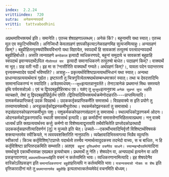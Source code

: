 ```yaml
---
index:  2.2.24
vrittiindex:  720
sutra:  अनेकमन्यपदार्थे
vritti:  tattvabodhini 
---
```


अप्रथमाविभक्त्यर्थ इति। समानेति। एतच्च शेषग्रहणाल्लब्धम्। अनेकं किं?। बहूनामपि यथा स्यात्। एतच्च मूल एव स्फुटिभविष्यति। अनिज्विधौ केवलग्रहणं ज्ञापकीकृत्याऽनेकग्रहणमिह सुत्यजमित्याहुः। अन्यग्रहणं किम्?। बहुव्रीहितत्पुरुषयोर्विषयविभागो यथा विज्ञायेत, स्वपदार्थे हि सावकाशं तत्पुरुषं परत्वादन्यपदार्थे बहुव्रीहिर्बाधते। असति त्वन्यग्रहणे `कण्ठेकाल` इत्यादौ व्यधिकरणपदे, बहूनां समुदाये च सावकाशं बहुव्राहि स्वपदार्थ इवान्यपदार्थेऽपिल `नीलोत्पलं सर ` इत्यादौ समानाधिकरणे तत्पुरुषो बाधेत। पदग्रहणं किम्?। वाक्यार्थे मा भूत्। ग्राह वती नदी। इह मा स ?नासीरिति वाक्यार्थो गम्यते। अर्थग्रहणं किम्?।, यावता पदेन पदान्तरस्य वृत्त्यसम्भवादेव पदार्थे भविष्यति?। अत्राहुः-- प्रकृत्यर्थविशिष्टप्रत्ययार्थाभिधानं यथा स्यात्। अन्यथा प्राधान्यात्प्रत्ययार्थमात्रं गृह्येत। इष्टापत्तौ तु चित्रगुरित्येतत्षष्ठर्थसम्बन्धमात्रपरं स्यात्। तथा च देवदत्तादिभिः सामानाधिकरण्यं न स्यादिति। अत्रेदमवधेयम्---`सुपा`इत्यतन्नानुवर्तते। तेनाऽत्रानेकं प्रथमान्तं मिथः समस्यते इथि पर्यवसन्नोऽर्थः। एवं च द्विपदबहुव्रीहिरबाध एव। य#ए तु `सुप्सुपा`इत्यनुवत्र्य `अनेकं सुबन्तं सुपा सहे`ति व्याचक्षते, तेषां तु द्विपदबहुव्रीहिर्दुर्लभ एवेति।द्वितियादिविभक्त्यर्थक्रमेणोदाहरति----प्राप्तमित्यादि। ग्रामकर्मकप्राप्तिकर्तृ उदकं विग्रहार्थः। उदककर्तृकप्राप्तिकर्मेति समासार्थः। विग्रहवाक्ये स इति प्रयोगे तु तस्याप्ययमेवार्थः। अनडुत्कर्तृकोद्वहनकमीभूतोरथः। रथकर्मकोद्वहनकर्ता तु समासार्थः। रुद्रसंप्रादनकोपहरणकर्मीभूतः पशुः। पशुकर्मककोपहरणसंप्रदानं तु समासार्थः। स्थाल्यधिकोद्धरणकर्म ओदनः। ओदनकर्मकोद्धकरणावधिः स्थाली समासार्थ इत्यादि। इह कर्मादीनां समाससेनाभिहितत्वात्प्रथमा। ननु वाक्ये धात्वर्थं प्रति क्तप्रत्ययार्थस्य कर्त्तुः कर्मणो वा विशेष्यत्वाद्वृत्तावपि तथैवोचितेति प्राप्तोदकोढरथादौ उदककर्तृकप्राप्तीत्यादिवर्णनं [तु] न युज्यते इति चेत्। उच्यते---एकार्थीभावादिभिर्वृत्तौ विशिष्टार्थविषयकं शक्त्यान्तरमेव स्वीक्रियते, न त्ववयवशक्तिरिति नानुपपत्तिः। व्यपेक्षावादिभिस्त्वगत्या भिन्नैव व्युत्पत्तिः स्वीकार्या। किञ्च कर्तृविशिष्?टप्राप्तेः पदार्थत्वे तस्यैव नामार्थत्वादुदकस्य तदभेदो वाच्यः, स च बाधितः, न हि कर्तृविशिष्टा प्राप्तिरुदकमिति सम्भवति। अतएव ` बहूनां वृत्तिधर्माणां वचनैरेव साधने। स्यान्महन्दौरवमि`त्यादिना समर्थसूत्रे एकार्थीभावपक्ष एवप्रबल इत्यवोचाम। प्रथमार्थे तु नेति। शेषपदेन वा, अन्यपदार्थ इत्यनेन वा अति प्रसङ्गवारणात् `अप्रथमाविभक्त्यर्थे`इति वचनं न कर्तव्यमिति भावः। व्यधिकरणानामित्यादि। इह शेषपदेनैव वारिकोऽतिप्रसङ्ग इति `समानाधिकरणानां बहुव्रीहि`रित्यपि न कर्तव्यमिति भावः। `यत्रान्यसमासो नोक्तः स शेषः` इति वृत्तिकारादीनां मते तु `प्रथमान्तानामेव बहुव्रीहिः` इत्यलाभात्कर्तव्यमेवेदं वचनमिति बोध्यम्।

